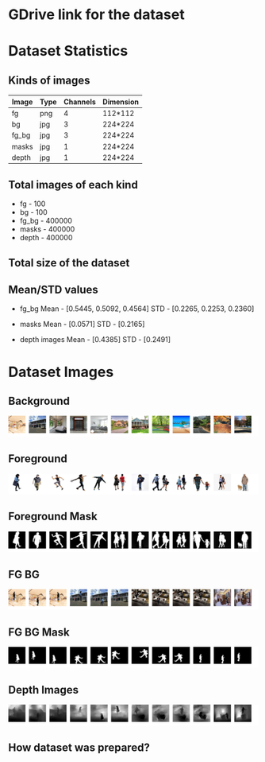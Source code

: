 
# GDrive link for the dataset

# Dataset Statistics

## Kinds of images 

Image | Type | Channels | Dimension
----- | ---- | -------- | ---------
fg | png | 4 | 112*112
bg | jpg | 3 | 224*224
fg_bg | jpg | 3 | 224*224
masks | jpg | 1 | 224*224
depth | jpg | 1 | 224*224

## Total images of each kind
* fg - 100
* bg - 100
* fg_bg - 400000
* masks - 400000
* depth - 400000

## Total size of the dataset

## Mean/STD values 
* fg_bg 
Mean - [0.5445, 0.5092, 0.4564]
STD - [0.2265, 0.2253, 0.2360]

* masks 
Mean - [0.0571]
STD - [0.2165]

* depth images
Mean - [0.4385]
STD - [0.2491]

# Dataset Images

## Background
![BG](https://github.com/santhiya-v/EVA/blob/master/S15/A/dataset_sample/bg.png?raw=true)

## Foreground
![FG](https://github.com/santhiya-v/EVA/blob/master/S15/A/dataset_sample/fg.png?raw=true)

## Foreground Mask
![FG Mask](https://github.com/santhiya-v/EVA/blob/master/S15/A/dataset_sample/fg_mask.png?raw=true)

## FG BG
![FG BG](https://github.com/santhiya-v/EVA/blob/master/S15/A/dataset_sample/fg_bg.png?raw=true)

## FG BG Mask
![FG BG Mask](https://github.com/santhiya-v/EVA/blob/master/S15/A/dataset_sample/fg_bg_mask.png?raw=true)

## Depth Images
![Depth](https://github.com/santhiya-v/EVA/blob/master/S15/A/dataset_sample/depth.png?raw=true)

## How dataset was prepared?


